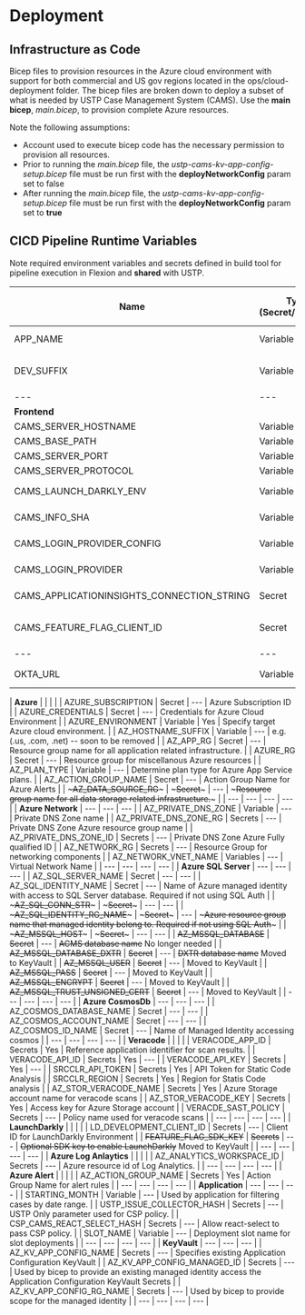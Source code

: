 # Deployment

## Infrastructure as Code

Bicep files to provision resources in the Azure cloud environment with support for both commercial and US gov regions located in the ops/cloud-deployment folder. The bicep files are broken down to deploy a subset of what is needed by USTP Case Management System (CAMS). Use the **main bicep**, _main.bicep_, to provision complete Azure resources.

Note the following assumptions:

- Account used to execute bicep code has the necessary permission to provision all resources.
- Prior to running the _main.bicep_ file, the _ustp-cams-kv-app-config-setup.bicep_ file must be run first with the **deployNetworkConfig** param set to false
- After running the _main.bicep_ file, the _ustp-cams-kv-app-config-setup.bicep_ file must be run first with the **deployNetworkConfig** param set to **true**

## CICD Pipeline Runtime Variables

Note required environment variables and secrets defined in build tool for pipeline execution in Flexion and **shared** with USTP.

| Name                                       | Type (Secret/Variable) | Is Flexion Only? | Description                                                                    |
| ------------------------------------------ | ---------------------- | ---------------- | ------------------------------------------------------------------------------ |
| APP_NAME                                   | Variable               |                  | Name used to label resource stack in Azure.                                    |
| DEV_SUFFIX                                 | Variable               | Yes              | Suffix added to label resource stack in Azure for non-main branch deployments. |
| ---                                        | ---                    | ---              | ---                                                                            |
| **Frontend**                               |                        |                  |                                                                                |
| CAMS_SERVER_HOSTNAME                       | Variable               | ---              | Required for frontend build step.                                              |
| CAMS_BASE_PATH                             | Variable               | ---              | Required for frontend build step.                                              |
| CAMS_SERVER_PORT                           | Variable               | ---              | Required for frontend build step.                                              |
| CAMS_SERVER_PROTOCOL                       | Variable               | ---              | Required for frontend build step.                                              |
| CAMS_LAUNCH_DARKLY_ENV                     | Variable               | ---              | Optional environment indicator for deployed environment                        |
| CAMS_INFO_SHA                              | Variable               | ---              | Required for frontend build step. Current commit sha of source                 |
| CAMS_LOGIN_PROVIDER_CONFIG                 | Variable               | ---              | json config for authentication provider, (no spaces)                           |
| CAMS_LOGIN_PROVIDER                        | Variable               | ---              | Login Provider var (mock, okta, none)                                          |
| CAMS_APPLICATIONINSIGHTS_CONNECTION_STRING | Secret                 | ---              | Optional for log ingestion to Azure Log Analytics.                             |
| CAMS_FEATURE_FLAG_CLIENT_ID                | Secret                 | ---              | Optional client id to enable LaunchDarkly. (LD_DEVELOPMENT_CLIENT_ID)          |
| ---                                        | ---                    | ---              | ---                                                                            |
| OKTA_URL                                   | Variable               | ---              | Url for Okta, used within bicep deployment for nginx conf                      |

| **Azure** | | | |
| AZURE_SUBSCRIPTION | Secret | --- | Azure Subscription ID |
| AZURE_CREDENTIALS | Secret | --- | Credentials for Azure Cloud Environment |
| AZURE_ENVIRONMENT | Variable | Yes | Specify target Azure cloud environment. |
| AZ_HOSTNAME_SUFFIX | Variable | --- | e.g. (.us, .com, .net) -- soon to be removed |
| AZ_APP_RG | Secret | --- | Resource group name for all application related infrastructure. |
| AZURE_RG | Secret | --- | Resource group for miscellanous Azure resources |
| AZ_PLAN_TYPE | Variable | --- | Determine plan type for Azure App Service plans. |
| AZ_ACTION_GROUP_NAME | Secret | --- | Action Group Name for Azure Alerts |
| ~~~AZ_DATA_SOURCE_RG~~~ | ~~~Secret~~~ | --- | ~~~Resource group name for all data storage related infrastructure.~~~ |
| --- | --- | --- | --- |
| **Azure Network** | --- | --- | --- |
| AZ_PRIVATE_DNS_ZONE | Variable | --- | Private DNS Zone name |
| AZ_PRIVATE_DNS_ZONE_RG | Secrets | --- | Private DNS Zone Azure resource group name |
| AZ_PRIVATE_DNS_ZONE_ID | Secrets | --- | Private DNS Zone Azure Fully qualified ID |
| AZ_NETWORK_RG | Secrets | --- | Resource Group for networking components |
| AZ_NETWORK_VNET_NAME | Variables | --- | Virtual Network Name |
| --- | --- | --- | --- |
| **Azure SQL Server** | --- | --- | --- |
| AZ_SQL_SERVER_NAME | Secret | --- | --- |
| AZ_SQL_IDENTITY_NAME | Secret | --- | Name of Azure managed identity with access to SQL Server database. Required if not using SQL Auth |
| ~~~AZ_SQL_CONN_STR~~~ | ~~~Secret~~~ | --- | --- |
| ~~~AZ_SQL_IDENTITY_RG_NAME~~~ | ~~~Secret~~~ | --- | ~~~Azure resource group name that managed identity belong to. Required if not using SQL Auth~~~ |
| ~~~AZ_MSSQL_HOST~~~ | ~~~Secret~~~ | --- | --- |
| ~~AZ_MSSQL_DATABASE~~ | ~~Secret~~ | --- | ~~ACMS database name~~ No longer needed |
| ~~AZ_MSSQL_DATABASE_DXTR~~ | ~~Secret~~ | --- | ~~DXTR database name~~ Moved to KeyVault |
| ~~AZ_MSSQL_USER~~ | ~~Secret~~ | --- | Moved to KeyVault |
| ~~AZ_MSSQL_PASS~~ | ~~Secret~~ | --- | Moved to KeyVault |
| ~~AZ_MSSQL_ENCRYPT~~ | ~~Secret~~ | --- | Moved to KeyVault |
| ~~AZ_MSSQL_TRUST_UNSIGNED_CERT~~ | ~~Secret~~ | --- | Moved to KeyVault |
| --- | --- | --- | --- |
| **Azure CosmosDb** | --- | --- | --- |
| AZ_COSMOS_DATABASE_NAME | Secret | --- | --- |
| AZ_COSMOS_ACCOUNT_NAME | Secret | --- | --- |
| AZ_COSMOS_ID_NAME | Secret | --- | Name of Managed Identity accessing cosmos |
| --- | --- | --- | --- |
| **Veracode** | | | |
| VERACODE_APP_ID | Secrets | Yes | Reference application identifier for scan results. |
| VERACODE_API_ID | Secrets | Yes | --- |
| VERACODE_API_KEY | Secrets | Yes | --- |
| SRCCLR_API_TOKEN | Secrets | Yes | API Token for Static Code Analysis |
| SRCCLR_REGION | Secrets | Yes | Region for Statis Code analysis |
| AZ_STOR_VERACODE_NAME | Secrets | Yes | Azure Storage account name for veracode scans |
| AZ_STOR_VERACODE_KEY | Secrets | Yes | Access key for Azure Storage account |
| VERACDE_SAST_POLICY | Secrets | --- | Policy name used for veracode scans |
| --- | --- | --- | --- |
| **LaunchDarkly** | | | |
| LD_DEVELOPMENT_CLIENT_ID | Secrets | --- | Client ID for LaunchDarkly Environment |
| ~~FEATURE_FLAG_SDK_KEY~~ | ~~Secrets~~ | --- | ~~Optional SDK key to enable LaunchDarkly~~ Moved to KeyVault |
| --- | --- | --- | --- |
| **Azure Log Anlaytics** | | | |
| AZ_ANALYTICS_WORKSPACE_ID | Secrets | --- | Azure resource id of Log Analytics. |
| --- | --- | --- | --- |
| **Azure Alert** | | | |
| AZ_ACTION_GROUP_NAME | Secrets | Yes | Action Group Name for alert rules |
| --- | --- | --- | --- |
| **Application** | --- | --- | --- |
| STARTING_MONTH | Variable | --- | Used by application for filtering cases by date range. |
| USTP_ISSUE_COLLECTOR_HASH | Secrets | --- | USTP Only parameter used for CSP policy. |
| CSP_CAMS_REACT_SELECT_HASH | Secrets | --- | Allow react-select to pass CSP policy. |
| SLOT_NAME | Variable | --- | Deployment slot name for slot deployments |
| --- | --- | --- | --- |
| **KeyVault** | --- | --- | --- |
| AZ_KV_APP_CONFIG_NAME | Secrets | --- | Specifies existing Application Configuration KeyVault |
| AZ_KV_APP_CONFIG_MANAGED_ID | Secrets | --- | Used by bicep to provide an existing managed identity access the Application Configuration KeyVault Secrets |
| AZ_KV_APP_CONFIG_RG_NAME | Secrets | --- | Used by bicep to provide scope for the managed identity |
| --- | --- | --- | --- |
